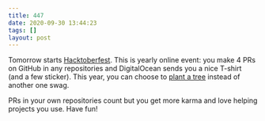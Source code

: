 ```yaml
---
title: 447
date: 2020-09-30 13:44:23
tags: []
layout: post
---
```


Tomorrow starts [Hacktoberfest](https://hacktoberfest.digitalocean.com/). This is yearly online event: you make 4 PRs on GitHub in any repositories and DigitalOcean sends you a nice T-shirt (and a few sticker). This year, you can choose to [plant a tree](https://tree-nation.com/profile/digitalocean) instead of another one swag.

PRs in your own repositories count but you get more karma and love helping projects you use. Have fun!
